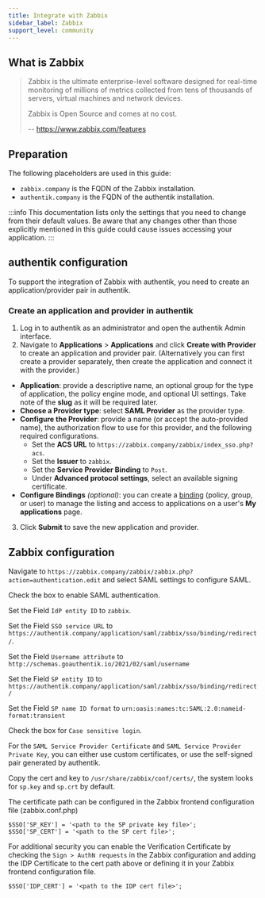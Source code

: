 ```yaml
---
title: Integrate with Zabbix
sidebar_label: Zabbix
support_level: community
---
```


## What is Zabbix

> Zabbix is the ultimate enterprise-level software designed for real-time monitoring of millions of metrics collected from tens of thousands of servers, virtual machines and network devices.
>
> Zabbix is Open Source and comes at no cost.
>
> -- https://www.zabbix.com/features

## Preparation

The following placeholders are used in this guide:

- `zabbix.company` is the FQDN of the Zabbix installation.
- `authentik.company` is the FQDN of the authentik installation.

:::info
This documentation lists only the settings that you need to change from their default values. Be aware that any changes other than those explicitly mentioned in this guide could cause issues accessing your application.
:::

## authentik configuration

To support the integration of Zabbix with authentik, you need to create an application/provider pair in authentik.

### Create an application and provider in authentik

1. Log in to authentik as an administrator and open the authentik Admin interface.
2. Navigate to **Applications** > **Applications** and click **Create with Provider** to create an application and provider pair. (Alternatively you can first create a provider separately, then create the application and connect it with the provider.)

- **Application**: provide a descriptive name, an optional group for the type of application, the policy engine mode, and optional UI settings. Take note of the **slug** as it will be required later.
- **Choose a Provider type**: select **SAML Provider** as the provider type.
- **Configure the Provider**: provide a name (or accept the auto-provided name), the authorization flow to use for this provider, and the following required configurations.
    - Set the **ACS URL** to `https://zabbix.company/zabbix/index_sso.php?acs`.
    - Set the **Issuer** to `zabbix`.
    - Set the **Service Provider Binding** to `Post`.
    - Under **Advanced protocol settings**, select an available signing certificate.
- **Configure Bindings** _(optional)_: you can create a [binding](/docs/add-secure-apps/flows-stages/bindings/) (policy, group, or user) to manage the listing and access to applications on a user's **My applications** page.

3. Click **Submit** to save the new application and provider.

## Zabbix configuration

Navigate to `https://zabbix.company/zabbix/zabbix.php?action=authentication.edit` and select SAML settings to configure SAML.

Check the box to enable SAML authentication.

Set the Field `IdP entity ID` to `zabbix`.

Set the Field `SSO service URL` to `https://authentik.company/application/saml/zabbix/sso/binding/redirect/`.

Set the Field `Username attribute` to `http://schemas.goauthentik.io/2021/02/saml/username`

Set the Field `SP entity ID` to `https://authentik.company/application/saml/zabbix/sso/binding/redirect/`

Set the Field `SP name ID format` to `urn:oasis:names:tc:SAML:2.0:nameid-format:transient`

Check the box for `Case sensitive login`.

For the `SAML Service Provider Certificate` and `SAML Service Provider Private Key`, you can either use custom certificates, or use the self-signed pair generated by authentik.

Copy the cert and key to `/usr/share/zabbix/conf/certs/`, the system looks for `sp.key` and `sp.crt` by default.

The certificate path can be configured in the Zabbix frontend configuration file (zabbix.conf.php)

```
$SSO['SP_KEY'] = '<path to the SP private key file>';
$SSO['SP_CERT'] = '<path to the SP cert file>';
```

For additional security you can enable the Verification Certificate by checking the `Sign > AuthN requests` in the Zabbix configuration and adding the IDP Certificate to the cert path above or defining it in your Zabbix frontend configuration file.

```
$SSO['IDP_CERT'] = '<path to the IDP cert file>';
```
